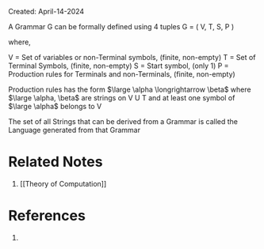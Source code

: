 Created: April-14-2024

A Grammar G can be formally defined using 4 tuples G = ( V, T, S, P )

where,

V = Set of variables or non-Terminal symbols, (finite, non-empty)
T = Set of Terminal Symbols, (finite, non-empty)
S = Start symbol, (only 1)
P = Production rules for Terminals and non-Terminals, (finite, non-empty)

Production rules has the form $\large \alpha \longrightarrow \beta$ where $\large \alpha, \beta$ are strings on V U T and at least one symbol of $\large \alpha$ belongs to V

The set of all Strings that can be derived from a Grammar is called the Language generated from that Grammar

# Related Notes

1. [[Theory of Computation]]
# References

1. 